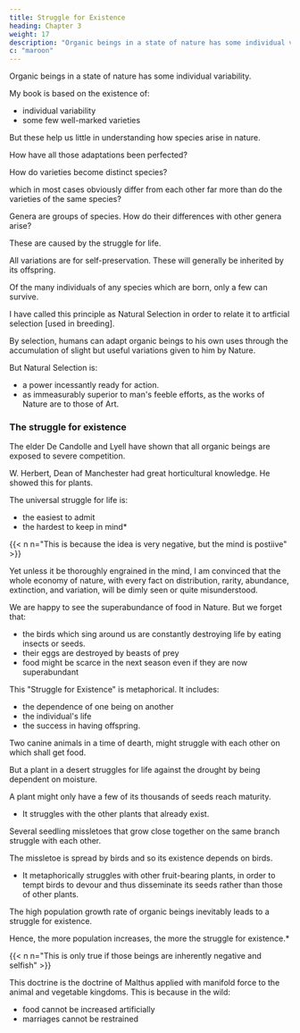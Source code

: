 ```yaml
---
title: Struggle for Existence
heading: Chapter 3
weight: 17
description: "Organic beings in a state of nature has some individual variability"
c: "maroon"
---
```



<!-- Bears on natural selection -- The term used in a wide sense -- Geometrical powers of increase --
Rapid increase of naturalised animals and plants -- Nature of the checks to increase -- Competition
universal -- Effects of climate -- Protection from the number of individuals -- Complex relations of
all animals and plants throughout nature -- Struggle for life most severe between individuals and
varieties of the same species; often severe between species of the same genus -- The relation of
organism to organism the most important of all relations.  -->

<!-- Before entering on the subject of this
chapter, I must make a few preliminary remarks, to show how the struggle for existence bears on
Natural Selection. It has been seen in the last chapter that amongst  -->

Organic beings in a state of nature has some individual variability.

<!-- ; indeed I am not aware that this has ever been disputed.
It is immaterial for us whether a multitude of doubtful forms be called species or sub-species or
varieties; what rank, for instance, the two or three hundred doubtful forms of British plants are
entitled to hold, if the existence of any well-marked varieties be admitted.  -->


My book is based on the existence of:
- individual variability 
- some few well-marked varieties

But these help us little in understanding how species arise in nature.

How have all those adaptations been perfected? 

<!-- of one part of the organisation to another part, and to the conditions of life, and of one distinct organic being to another being,   -->

How do varieties become distinct species?

<!-- Again, it may be asked, how is it that varieties, which I have called incipient species, become
ultimately converted into good and  -->

 which in most cases obviously differ from each
other far more than do the varieties of the same species? 

Genera are groups of species. How do their differences with other genera arise?

<!-- , which constitute what are called distinct , and which differ from each other more than do the
species of the same genus, arise? All these results, as we shall more fully see in the next chapter,
follow inevitably from the struggle for life.  -->

These are caused by the struggle for life.

All variations are for self-preservation. These will generally be inherited by its offspring.

<!--  any variation, however
slight and from whatever cause proceeding, if it be in any degree profitable to an individual of any
species, in its infinitely complex relations to other organic beings and to external nature, will tend
to the preservation of that individual, and will   -->

<!-- The offspring, also, will thus have a better chance of surviving, for,  -->

Of the many individuals of any species which are born, only a few can survive. 

I have called this principle as Natural Selection in order to relate it to artficial selection [used in breeding]. 

<!-- , by which each slight variation, if useful, is preserved, by the term of , in order to mark its relation to man's power of selection.  -->

By selection, humans can adapt organic beings to his own uses through the accumulation of
slight but useful variations given to him by Nature.

But Natural Selection is:
- a power incessantly ready for action. 
- as immeasurably superior to man's feeble efforts, as the works of Nature are to those of Art.


### The struggle for existence

The elder De Candolle and Lyell have shown that all organic beings are exposed to severe competition.

 <!-- , no one has treated this subject with more spirit and ability than  -->

W. Herbert, Dean of Manchester had great horticultural knowledge. He showed this for plants.

The universal struggle for life is:
- the easiest to admit
- the hardest to keep in mind*

{{< n n="This is because the idea is very negative, but the mind is postiive" >}}

<!-- in words the truth of , or more difficult--at least I have found it so--than constantly to bear this conclusion in mind. -->

 Yet unless it be thoroughly
engrained in the mind, I am convinced that the whole economy of nature, with every fact on
distribution, rarity, abundance, extinction, and variation, will be dimly seen or quite misunderstood.


We are happy to see the superabundance of food in Nature. But we forget that:
- the birds which sing around us are constantly destroying life by eating insects or seeds.
- their eggs are destroyed by beasts of prey
- food might be scarce in the next season even if they are now superabundant

This "Struggle for Existence" is metaphorical. It includes:
- the dependence of one being on another
- the individual's life
- the success in having offspring.

Two canine animals in a time of dearth, might struggle with each other on which shall get food.

But a plant in a desert struggles for life against the drought by being dependent on moisture. 

A plant might only have a few of its thousands of seeds reach maturity.
- It struggles with the other plants that already exist. 

<!-- The missletoe is dependent on the apple and a few other trees.

but can only in a far-fetched sense be said to struggle with these trees, for if too
many of these parasites grow on the same tree, it will languish and die.  -->

Several seedling missletoes that grow close together on the same branch struggle with each other.

The missletoe is spread by birds and so its existence depends on birds.
- It metaphorically struggles with other fruit-bearing plants, in order to tempt birds to devour and thus disseminate its seeds rather than those of other plants. 

<!-- In these several senses, which pass into each other, I use for convenience sake the general term of struggle for existence. -->

The high population growth rate of organic beings inevitably leads to a struggle for existence.

<!-- Every being, which during its natural lifetime produces several eggs or seeds, must suffer
destruction during some period of its life, and during some season or occasional year, otherwise, on
the principle of geometrical increase, its numbers would quickly become so inordinately great that
no country could support the product.  -->

Hence, the more population increases, the more the struggle for existence.*

{{< n n="This is only true if those beings are inherently negative and selfish" >}}

 <!-- as more individuals are produced than can possibly survive, there must in every case be a , either one individual with another of the same species, or with the individuals of distinct species, or with the physical conditions of life. -->


This doctrine is the doctrine of Malthus applied with manifold force to the animal and vegetable
kingdoms. This is because in the wild:
- food cannot be increased artificially 
- marriages cannot be restrained

<!-- for in this case there can be no  increase of food, and no prudential restraint
from .

Although some species may be now increasing, more or less rapidly, in numbers, all cannot do so, for the world would not hold them. -->

